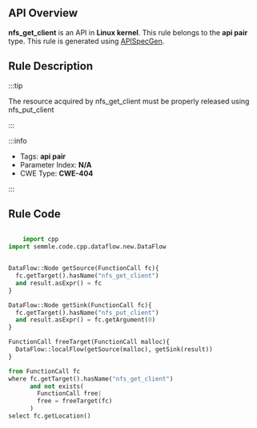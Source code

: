 ---
---


## API Overview
**nfs_get_client** is an API in **Linux kernel**. This rule belongs to the **api pair** type. This rule is generated using [APISpecGen](../../tools/APISpecGen).
## Rule Description

:::tip

The resource acquired by nfs_get_client must be properly released using nfs_put_client

:::

:::info

- Tags: **api pair**
- Parameter Index: **N/A**
- CWE Type: **CWE-404**

:::

## Rule Code
```python

    import cpp
import semmle.code.cpp.dataflow.new.DataFlow


DataFlow::Node getSource(FunctionCall fc){
  fc.getTarget().hasName("nfs_get_client")
  and result.asExpr() = fc
}

DataFlow::Node getSink(FunctionCall fc){
  fc.getTarget().hasName("nfs_put_client")
  and result.asExpr() = fc.getArgument(0)
}

FunctionCall freeTarget(FunctionCall malloc){
  DataFlow::localFlow(getSource(malloc), getSink(result))
}

from FunctionCall fc
where fc.getTarget().hasName("nfs_get_client")
      and not exists(
        FunctionCall free| 
        free = freeTarget(fc)
      )
select fc.getLocation()

    
```